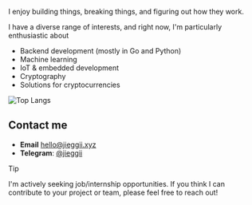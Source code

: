 I enjoy building things, breaking things, and figuring out how they work.

I have a diverse range of interests, and right now, I'm particularly enthusiastic about
- Backend development (mostly in Go and Python)
- Machine learning
- IoT & embedded development
- Cryptography
- Solutions for cryptocurrencies

![Top Langs](https://github-readme-stats.vercel.app/api/top-langs/?username=jieggii&layout=compact)

## Contact me
- **Email** [hello@jieggii.xyz](mailto:hello@jieggii.xyz)
- **Telegram**: [@jieggii](https://jieggii.t.me)

> [!TIP]
> I'm actively seeking job/internship opportunities. 
> If you think I can contribute to your project or team, please feel free to reach out!
